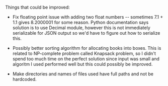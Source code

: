Things that could be improved:

- Fix floating point issue with adding two float numbers -- sometimes 7.1 + 1.1 gives
8.2000001 for some reason. Python documentation says solution is to use Decimal module,
however this is not immediately serializable for JSON output so we'd have to figure out how to serialize this. 

- Possibly better sorting algorithm for allocating books into boxes. This is related to NP-complete problem called Knapsack problem, so I didn't spend too much time on the perfect solution since input was small and algoritm I used performed well but this could possibly be improved. 

- Make directories and names of files used have full paths and not be hardcoded. 

